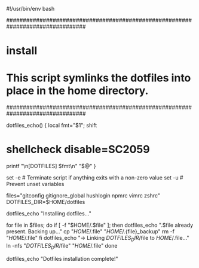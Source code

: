 #!/usr/bin/env bash

################################################################################
# install
#
# This script symlinks the dotfiles into place in the home directory.
################################################################################


dotfiles_echo() {
  local fmt="$1"; shift

  # shellcheck disable=SC2059
  printf "\n[DOTFILES] $fmt\n" "$@"
}


set -e # Terminate script if anything exits with a non-zero value
set -u # Prevent unset variables

files="gitconfig gitignore_global hushlogin npmrc vimrc zshrc"
DOTFILES_DIR=$HOME/dotfiles

dotfiles_echo "Installing dotfiles..."

for file in $files; do
  if [ -f "$HOME/.$file" ]; then
    dotfiles_echo ".$file already present. Backing up..."
    cp "$HOME/.$file" "$HOME/.${file}_backup"
    rm -f "$HOME/.$file"
  fi
  dotfiles_echo "-> Linking $DOTFILES_DIR/$file to $HOME/.$file..."
  ln -nfs "$DOTFILES_DIR/$file" "$HOME/.$file"
done

dotfiles_echo "Dotfiles installation complete!"

